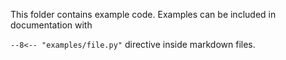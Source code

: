 This folder contains example code. Examples can be included in documentation with

`--8<-- "examples/file.py"`   directive inside markdown files.
